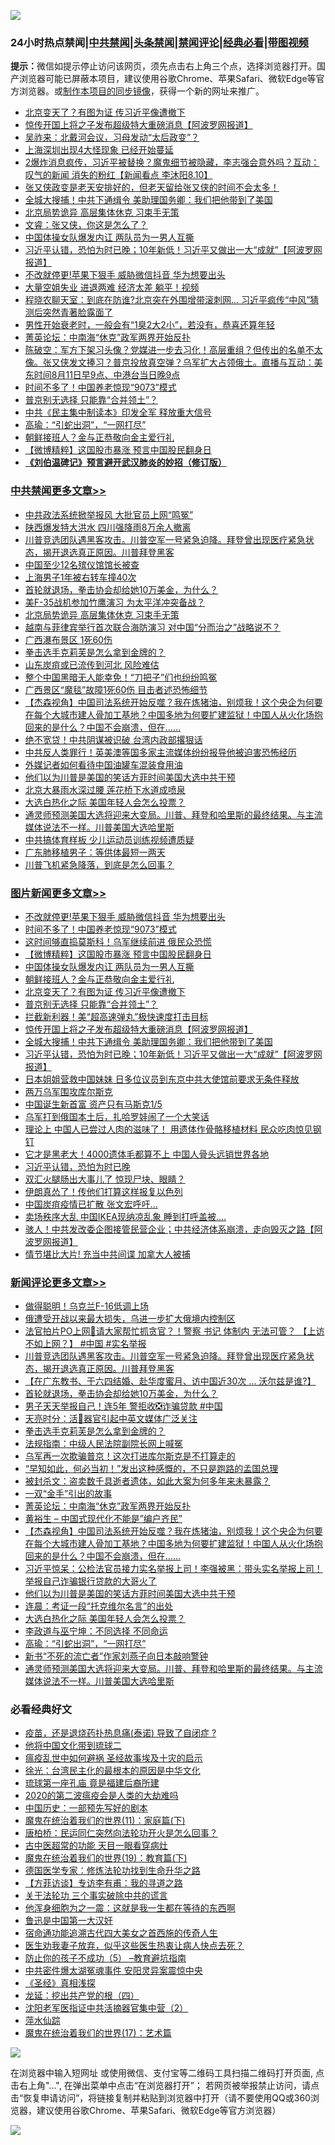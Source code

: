 ![](https://raw.githubusercontent.com/jsvpn/jsproxy/dev/64photo/fqnews-qr.jpg)

<div id="tt">
<h3>24小时热点禁闻|<a href="#%E4%B8%AD%E5%85%B1%E7%A6%81%E9%97%BB%E6%9B%B4%E5%A4%9A%E6%96%87%E7%AB%A0">中共禁闻</a>|<a href="#%E5%9B%BE%E7%89%87%E6%96%B0%E9%97%BB%E6%9B%B4%E5%A4%9A%E6%96%87%E7%AB%A0">头条禁闻</a>|<a href="#%E6%96%B0%E9%97%BB%E8%AF%84%E8%AE%BA%E6%9B%B4%E5%A4%9A%E6%96%87%E7%AB%A0">禁闻评论|<a href="#%E5%BF%85%E7%9C%8B%E7%BB%8F%E5%85%B8%E5%A5%BD%E6%96%87">经典必看</a>|<a href="https://696153.xyz/3" target="_blank">带图视频</a></h3>
<div><b>提示：</b>微信如提示停止访问该网页，须先点击右上角三个点，选择浏览器打开。国产浏览器可能已屏蔽本项目，建议使用谷歌Chrome、苹果Safari、微软Edge等官方浏览器。或<a href="%E5%88%B6%E4%BD%9Cgit%E7%A6%81%E9%97%BB%E9%95%9C%E5%83%8F.md">制作本项目的同步镜像</a>，获得一个新的网址来推广。</div>
<ul>

<li><a href="/topimagenews/20240811/2073219.md">北京变天了？有图为证 传习近平像遭撤下</a></li>
<li><a href="/topimagenews/20240811/2073192.md">惊传开国上将之子发布超级特大重磅消息【阿波罗网报道】</a></li>
<li><a href="/comments/20240811/2073193.md">吴祚来：北戴河会议，习母发动“太后政变”？</a></li>
<li><a href="/cnnews/20240811/2073225.md">上海深圳出现4大怪现象 已经开始蔓延</a></li>
<li><a href="/sohnews/20240811/2073227.md">2爆炸消息疯传，习近平被替换？魔鬼细节被隐藏，李志强会意外吗？互动：叹气的新闻 消失的粉红【新闻看点 李沐阳8.10】</a></li>
<li><a href="/sohnews/20240811/2073318.md">张又侠政变是老天安排好的，但老天留给张又侠的时间不会太多！</a></li>
<li><a href="/topimagenews/20240811/2073191.md">全城大搜捕！中共下通缉令 美助理国务卿：我们把他带到了美国</a></li>
<li><a href="/cbnews/20240811/2073368.md">北京局势诡异 高层集体休克 习束手无策</a></li>
<li><a href="/sohnews/20240811/2073351.md">文睿：张又侠，你这是怎么了？</a></li>
<li><a href="/topimagenews/20240811/2073234.md">中国体操女队爆发内讧 两队员为一男人互撕</a></li>
<li><a href="/topimagenews/20240811/2073181.md">习近平认错，恐怕为时已晚；10年新低！习近平又做出一大“成就”【阿波罗网报道】</a></li>
<li><a href="/topimagenews/20240811/2073279.md">不改就停更!苹果下狠手 威胁微信抖音 华为想要出头</a></li>
<li><a href="/ccpdope/20240811/2073365.md">大量空姐失业 进退两难 经济太差 躺平！视频</a></li>
<li><a href="/sohnews/20240811/2073299.md">程晓农聊天室：到底在防谁?北京突在外围增带滚刺网... 习近平疯传“中风”猜测后突然青著脸露面了</a></li>
<li><a href="/health/20240811/2073338.md">男性开始衰老时，一般会有“1臭2大2小”，若没有，恭喜还算年轻</a></li>
<li><a href="/comments/20240811/2073260.md">菁英论坛：中南海“休克”政军两界开始反扑</a></li>
<li><a href="/sohnews/20240811/2073313.md">陈破空：军方下架习头像？党媒进一步去习化！高层重组？但传出的名单不太像。张又侠发文捧习？普京投放真空弹？乌军扩大占领俄土。直播与互动：美东时间8月11日早9点、中港台当日晚9点</a></li>
<li><a href="/topimagenews/20240811/2073278.md">时间不多了！中国养老惊现“9073”模式</a></li>
<li><a href="/topimagenews/20240811/2073197.md">普京别无选择 只能靠“合并领土”？</a></li>
<li><a href="/ssgc/20240811/2073360.md">中共《民主集中制读本》印发全军 释放重大信号</a></li>
<li><a href="/comments/20240811/2073221.md">高瑜：“引蛇出洞”，“一网打尽”</a></li>
<li><a href="/topimagenews/20240811/2073233.md">朝鲜接班人？金与正恭敬向金主爱行礼</a></li>
<li><a href="/topimagenews/20240811/2073269.md">【微博精粹】这国股市暴涨 预言中国股民翻身日</a></li>
<li><b><a href="/comments/20200207/1272816.md" target="_blank">《刘伯温碑记》预言避开武汉肺炎的妙招（修订版）</a></b></li>
</ul>
</div>

<div class="catlist">
<h3><a href="/cbnews/" target="_blank">中共禁闻</a><span><a href="/cbnews/" target="_blank" rel="nofollow">更多文章>></a></span></h3>
<ul>
<li><a href="/cbnews/20240812/2073407.md" target="_blank">中共政法系统掀举报风 大批官员上网“鸣冤”</a></li>
<li><a href="/cbnews/20240811/2073395.md" target="_blank">陕西爆发特大洪水 四川强降雨8万余人撤离</a></li>
<li><a href="/comments/20240811/2073387.md" target="_blank">川普竞选团队遇黑客攻击。川普空军一号紧急迫降。拜登曾出现医疗紧急状态，揭开退选真正原因。川普拜登黑客</a></li>
<li><a href="/cbnews/20240811/2073382.md" target="_blank">中国至少12名殡仪馆馆长被查</a></li>
<li><a href="/cbnews/20240811/2073381.md" target="_blank">上海男子1年被右转车撞40次</a></li>
<li><a href="/comments/20240811/2073370.md" target="_blank">首轮就退场，拳击协会却给她10万美金，为什么？</a></li>
<li><a href="/cbnews/20240811/2073369.md" target="_blank">美F-35战机参加竹鹰演习 为太平洋冲突备战？</a></li>
<li><a href="/cbnews/20240811/2073368.md" target="_blank">北京局势诡异 高层集体休克 习束手无策</a></li>
<li><a href="/cbnews/20240811/2073304.md" target="_blank">越南与菲律宾举行首次联合海防演习 对中国“分而治之”战略说不？</a></li>
<li><a href="/cbnews/20240811/2073289.md" target="_blank">广西瀑布景区 1死60伤</a></li>
<li><a href="/comments/20240811/2073284.md" target="_blank">拳击选手克莉芙是怎么拿到金牌的？</a></li>
<li><a href="/cbnews/20240811/2073232.md" target="_blank">山东炭疽或已流传到河北 风险难估</a></li>
<li><a href="/cbnews/20240811/2073272.md" target="_blank">整个中国黑暗无人能幸免！“刀把子”们也纷纷鸣冤</a></li>
<li><a href="/cbnews/20240811/2073271.md" target="_blank">广西景区“魔毯”故障1死60伤 目击者述恐怖细节</a></li>
<li><a href="/comments/20240811/2073258.md" target="_blank">【杰森视角】中国司法系统开始反噬？我在炼猪油，别烦我！这个央企为何要在每个大城市建人骨加工基地？中国多地为何要扩建监狱！中国人从火化场抱回来的是什么？中国不会崩溃，但在&#8230;&#8230;</a></li>
<li><a href="/cbnews/20240811/2073252.md" target="_blank">绝不宽贷！中共阴谋被识破 台湾内政部撂狠话</a></li>
<li><a href="/cbnews/20240811/2073251.md" target="_blank">中共反人类罪行！英美澳等国多家主流媒体纷纷报导他被迫害恐怖经历</a></li>
<li><a href="/cbnews/20240811/2073249.md" target="_blank">外媒记者如何看待中国油罐车混装食用油</a></li>
<li><a href="/comments/20240811/2073239.md" target="_blank">他们以为川普是美国的笑话方菲时间美国大选中共干预</a></li>
<li><a href="/cbnews/20240811/2073235.md" target="_blank">北京大暴雨水深过腰 莲花桥下水道成喷泉</a></li>
<li><a href="/comments/20240811/2073228.md" target="_blank">大选白热化之际 美国年轻人会怎么投票？</a></li>
<li><a href="/comments/20240811/2073212.md" target="_blank">通灵师预测美国大选将迎来大变局。川普、拜登和哈里斯的最终结果。与主流媒体说法不一样。川普美国大选哈里斯</a></li>
<li><a href="/cbnews/20240811/2073205.md" target="_blank">中共搞体育样板 少儿运动员训练视频遭质疑</a></li>
<li><a href="/cbnews/20240811/2073203.md" target="_blank">广东肺移植男子：等供体最短一两天</a></li>
<li><a href="/comments/20240811/2073194.md" target="_blank">川普飞机紧急降落，到底是怎么回事？</a></li>

</ul>
</div>
<div class="catlist">
<h3><a href="/topimagenews/" target="_blank">图片新闻</a><span><a href="/topimagenews/" target="_blank" rel="nofollow">更多文章>></a></span></h3>
<ul>
<li><a href="/topimagenews/20240811/2073279.md" target="_blank">不改就停更!苹果下狠手 威胁微信抖音 华为想要出头</a></li>
<li><a href="/topimagenews/20240811/2073278.md" target="_blank">时间不多了！中国养老惊现“9073”模式</a></li>
<li><a href="/topimagenews/20240811/2073270.md" target="_blank">这时间够直捣莫斯科！乌军继续前进 俄民众恐慌</a></li>
<li><a href="/topimagenews/20240811/2073269.md" target="_blank">【微博精粹】这国股市暴涨 预言中国股民翻身日</a></li>
<li><a href="/topimagenews/20240811/2073234.md" target="_blank">中国体操女队爆发内讧 两队员为一男人互撕</a></li>
<li><a href="/topimagenews/20240811/2073233.md" target="_blank">朝鲜接班人？金与正恭敬向金主爱行礼</a></li>
<li><a href="/topimagenews/20240811/2073219.md" target="_blank">北京变天了？有图为证 传习近平像遭撤下</a></li>
<li><a href="/topimagenews/20240811/2073197.md" target="_blank">普京别无选择 只能靠“合并领土”？</a></li>
<li><a href="/topimagenews/20240811/2073196.md" target="_blank">拦截新利器！美“超高速弹丸”极快速度打击目标</a></li>
<li><a href="/topimagenews/20240811/2073192.md" target="_blank">惊传开国上将之子发布超级特大重磅消息【阿波罗网报道】</a></li>
<li><a href="/topimagenews/20240811/2073191.md" target="_blank">全城大搜捕！中共下通缉令 美助理国务卿：我们把他带到了美国</a></li>
<li><a href="/topimagenews/20240811/2073181.md" target="_blank">习近平认错，恐怕为时已晚；10年新低！习近平又做出一大“成就”【阿波罗网报道】</a></li>
<li><a href="/topimagenews/20240810/2072982.md" target="_blank">日本姐姐营救中国妹妹 日多位议员到东京中共大使馆前要求无条件释放</a></li>
<li><a href="/topimagenews/20240810/2072933.md" target="_blank">两万乌军围攻库尔斯克</a></li>
<li><a href="/topimagenews/20240810/2072932.md" target="_blank">中国诞生新首富 资产只有马斯克1/5</a></li>
<li><a href="/topimagenews/20240810/2072924.md" target="_blank">乌军打到俄国本土后，扎哈罗娃闹了一个大笑话</a></li>
<li><a href="/topimagenews/20240810/2072923.md" target="_blank">理论上 中国人已尝过人肉的滋味了！ 用遗体作骨骼移植材料 民众吃肉惊见钢钉</a></li>
<li><a href="/topimagenews/20240810/2072922.md" target="_blank">它才是黑老大！4000遗体毛都算不上 中国人骨头远销世界各地</a></li>
<li><a href="/topimagenews/20240810/2072921.md" target="_blank">习近平认错，恐怕为时已晚</a></li>
<li><a href="/topimagenews/20240810/2072896.md" target="_blank">双汇火腿肠出大事儿了 惊现尸块、眼睛？</a></li>
<li><a href="/topimagenews/20240810/2072880.md" target="_blank">伊朗真怂了！传他们打算这样报复以色列</a></li>
<li><a href="/topimagenews/20240810/2072862.md" target="_blank">中国炭疽疫情已扩散 张文宏呼吁…</a></li>
<li><a href="/topimagenews/20240810/2072848.md" target="_blank">卖场秩序大乱 中国IKEA现纳凉乱象 睡到打呼盖被….</a></li>
<li><a href="/topimagenews/20240810/2072847.md" target="_blank">骇人！中共发改委企图接管民营企业；中共经济体系崩溃，走向毁灭之路【阿波罗网报道】</a></li>
<li><a href="/topimagenews/20240810/2072800.md" target="_blank">情节堪比大片! 充当中共间谍 加拿大人被捕</a></li>

</ul>
</div>
<div class="catlist">
<h3><a href="/comments/" target="_blank">新闻评论</a><span><a href="/comments/" target="_blank" rel="nofollow">更多文章>></a></span></h3>
<ul>
<li><a href="/comments/20240812/2073419.md" target="_blank">做得聪明！乌克兰F-16低调上场</a></li>
<li><a href="/comments/20240812/2073418.md" target="_blank">俄遭受开战以来最大损失，乌进一步扩大俄境内控制区</a></li>
<li><a href="/comments/20240812/2073408.md" target="_blank">法官拍片PO上网📢请大家帮忙抓贪官？！警察 书记 体制内 无法可管？ 【上访不如上网？】 #中国 #实名举报</a></li>
<li><a href="/comments/20240811/2073387.md" target="_blank">川普竞选团队遇黑客攻击。川普空军一号紧急迫降。拜登曾出现医疗紧急状态，揭开退选真正原因。川普拜登黑客</a></li>
<li><a href="/comments/20240811/2073386.md" target="_blank">【在广东教书、于六四结婚、赴华度蜜月、访中国近30次 &#8230; 沃尔兹是谁?】</a></li>
<li><a href="/comments/20240811/2073370.md" target="_blank">首轮就退场，拳击协会却给她10万美金，为什么？</a></li>
<li><a href="/comments/20240811/2073367.md" target="_blank">男子天天举报自己！连5年 警拒收❎诈骗贷款 #中国</a></li>
<li><a href="/comments/20240811/2073288.md" target="_blank">天亮时分：活🫳器官引起中英文媒体广泛关注</a></li>
<li><a href="/comments/20240811/2073284.md" target="_blank">拳击选手克莉芙是怎么拿到金牌的？</a></li>
<li><a href="/comments/20240811/2073274.md" target="_blank">法规指南：中级人民法院副院长网上喊冤</a></li>
<li><a href="/comments/20240811/2073273.md" target="_blank">乌军再一次欺骗普京！这次打进库尔斯克是不打算走的</a></li>
<li><a href="/comments/20240811/2073263.md" target="_blank">“早知如此，何必当初！”发出这种感慨的，不只是跑路的孟国总理</a></li>
<li><a href="/comments/20240811/2073262.md" target="_blank">被封杀文：盗卖数千具逝者遗体，如此大案为何多年来未暴露？</a></li>
<li><a href="/comments/20240811/2073261.md" target="_blank">一双“金手”引出的故事</a></li>
<li><a href="/comments/20240811/2073260.md" target="_blank">菁英论坛：中南海“休克”政军两界开始反扑</a></li>
<li><a href="/comments/20240811/2073259.md" target="_blank">黄裕生 &#8211; 中国式现代化不能是”编户齐民”</a></li>
<li><a href="/comments/20240811/2073258.md" target="_blank">【杰森视角】中国司法系统开始反噬？我在炼猪油，别烦我！这个央企为何要在每个大城市建人骨加工基地？中国多地为何要扩建监狱！中国人从火化场抱回来的是什么？中国不会崩溃，但在&#8230;&#8230;</a></li>
<li><a href="/comments/20240811/2073247.md" target="_blank">习近平惊呆：公检法官员接力实名举报上司！李强被黑：带头实名举报上司！举报自己诈骗银行贷款的大哥火了</a></li>
<li><a href="/comments/20240811/2073239.md" target="_blank">他们以为川普是美国的笑话方菲时间美国大选中共干预</a></li>
<li><a href="/comments/20240811/2073236.md" target="_blank">连晨：考证一段“托克维尔名言”的出处</a></li>
<li><a href="/comments/20240811/2073228.md" target="_blank">大选白热化之际 美国年轻人会怎么投票？</a></li>
<li><a href="/comments/20240811/2073222.md" target="_blank">李政道与巫宁坤：不同选择 不同命运</a></li>
<li><a href="/comments/20240811/2073221.md" target="_blank">高瑜：“引蛇出洞”，“一网打尽”</a></li>
<li><a href="/comments/20240811/2073220.md" target="_blank">新书“不死的流亡者”作家刘燕子向日本敲响警钟</a></li>
<li><a href="/comments/20240811/2073212.md" target="_blank">通灵师预测美国大选将迎来大变局。川普、拜登和哈里斯的最终结果。与主流媒体说法不一样。川普美国大选哈里斯</a></li>

</ul>
</div>

<div class="catlist">
<h3>必看经典好文</h3>
<ul>
<li><a href="/comments/20230424/1875912.md" target="_blank">疫苗，还是退烧药扑热息痛(泰诺) 导致了自闭症 ?</a></li>
<li><a href="/bannedvideo/20220502/1727317.md" target="_blank">他将中国文化带到琉球二</a></li>
<li><a href="/comments/20200618/1346823.md" target="_blank">瘟疫乱世中如何避祸 圣经故事埃及十灾的启示</a></li>
<li><a href="/cbnews/20220205/1688152.md" target="_blank">徐光：台湾民主化的最根本的原因是中华文化</a></li>
<li><a href="/bannedvideo/20220418/1720873.md" target="_blank">琉球第一座孔庙 竟是福建后裔所建</a></li>
<li><a href="/comments/20200712/1359432.md" target="_blank">2020的第二波瘟疫会是人类的大劫难吗</a></li>
<li><a href="/comments/20220910/1782931.md" target="_blank">中国历史：一部预先写好的剧本</a></li>
<li><a href="/topimagenews/20180530/950691.md" target="_blank">魔鬼在统治着我们的世界(11)：家庭篇(下)</a></li>
<li><a href="/comments/20240318/2014289.md" target="_blank">唐柏桥：民运同仁突然向法轮功开火是怎么回事？</a></li>
<li><a href="/lifebaike/20170523/762432.md" target="_blank">古中医超常的功能 天目一眼看穿病灶</a></li>
<li><a href="/comments/20180716/972458.md" target="_blank">魔鬼在统治着我们的世界(19)：教育篇(下)</a></li>
<li><a href="/comments/20200607/783186.md" target="_blank">德国医学专家：修炼法轮功找到生命升华之路</a></li>
<li><a href="/comments/20210804/1600181.md" target="_blank">【方菲访谈】专访李有甫：我的寻道之路</a></li>
<li><a href="/cbnews/20200703/1354907.md" target="_blank">关于法轮功 三个事实破除中共的谎言</a></li>
<li><a href="/topimagenews/20210219/1489990.md" target="_blank">他浑身细胞为之一震：这就是我一生都在等待的东西啊</a></li>
<li><a href="/cnnews/20210213/1486568.md" target="_blank">鲁迅是中国第一大汉奸</a></li>
<li><a href="/comments/20220105/1674810.md" target="_blank">宿命通功能追溯古代四大美女之首西施的传奇人生</a></li>
<li><a href="/comments/20240418/2026391.md" target="_blank">医生劝我妻子放弃，似乎这些医生热衷让病人快点去死？</a></li>
<li><a href="/comments/20230920/1936271.md" target="_blank">防止你的孩子不成功（5） &#8211;教育避坑指南</a></li>
<li><a href="/ccpdope/20220806/1768044.md" target="_blank">中共密件爆太湖冤魂事件 安阳灵异案震惊中央</a></li>
<li><a href="/tculture/20201113/1430493.md" target="_blank">《圣经》真相浅探</a></li>
<li><a href="/comments/20200930/1405812.md" target="_blank">龙延：挖出共产党的根（四）</a></li>
<li><a href="/comments/20221222/1826761.md" target="_blank">沈阳老军医指证中共活摘器官集中营（2）</a></li>
<li><a href="/cbnews/20210809/1603030.md" target="_blank">萍水仙踪</a></li>
<li><a href="/topimagenews/20180620/960677.md" target="_blank">魔鬼在统治着我们的世界(17)：艺术篇</a></li>

</ul>
</div>

![](https://raw.githubusercontent.com/jsvpn/jsproxy/dev/64photo/fqnews-qr.jpg)

在浏览器中输入短网址 或使用微信、支付宝等二维码工具扫描二维码打开页面, 点击右上角"...", 在弹出菜单中点击“在浏览器打开”； 若网页被举报禁止访问，请点击“恢复申请访问”，将链接复制并粘贴到浏览器中打开（请不要使用QQ或360浏览器，建议使用谷歌Chrome、苹果Safari、微软Edge等官方浏览器）

![](https://raw.githubusercontent.com/jsvpn/jsproxy/dev/64photo/wx.jpg)